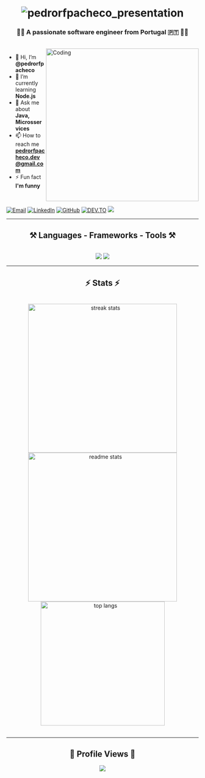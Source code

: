 <h1 align="center">
    <img src="https://readme-typing-svg.herokuapp.com/?font=Righteous&size=35&center=true&vCenter=true&width=500&height=70&duration=3000&lines=Hi+My+Friend!;+I'm+Pedro+Pacheco!;" alt="pedrorfpacheco_presentation"/>
</h1>

<h3 align="center">🤙🏻 A passionate software engineer from Portugal 🇵🇹  🤙🏻</h3>

<br/>
<img align="right" alt="Coding" width="400" src="https://media.giphy.com/media/7J4P7cUur2DlErijp3/giphy.gif?cid=ecf05e47qa1mxir8mwkpbwxo9x0bj3i60fy4cz8la7x1f6jw&ep=v1_gifs_search&rid=giphy.gif&ct=g">

- 👋 Hi, I’m **@pedrorfpacheco**
- 🌱 I’m currently learning **Node.js**
- 💬 Ask me about **Java, Microsservices**
- 📫 How to reach me **pedrorfpacheco.dev@gmail.com**
- ⚡ Fun fact **I'm funny**
  
<br/>

[![Email](https://img.shields.io/badge/-email-gray?style=for-the-badge&logo=gmail&labelColor=gray)](mailto:pedrorfpacheco.dev@gmail.com)
[![LinkedIn](https://img.shields.io/badge/-linkedin-blue?style=for-the-badge&logo=linkedin&labelColor=blue)](https://www.linkedin.com/in/pedrorfpacheco/)
[![GitHub](https://img.shields.io/badge/-github-purple?style=for-the-badge&logo=github&labelColor=purple)](https://github.com/pedrorfpacheco)
[![DEV.TO](https://img.shields.io/badge/-dev.to-black?style=for-the-badge&logo=dev.to&labelColor=black&link=https%3A%2F%2Fdev.to%2Fpedrorfpacheco%2F)](https://dev.to/pedrorfpacheco/)
<a href="https://pedrorfpacheco.github.io/portfolio/" target="_blank">
  <img src="https://img.shields.io/badge/Portfolio-FF5722?style=for-the-badge&logo=todoist&logoColor=white" target="_blank" /> <!-- sqlite, safari, google-chrome are other good icon options -->
</a>
<br/>

<hr/>

<h2 align="center">⚒️ Languages - Frameworks - Tools ⚒️</h2>
<br/>
<div align="center">
    <img src="https://skillicons.dev/icons?i=java,rabbitmq,docker,spring,gcp,postman,mongodb,mysql,git,github,gitlab,bitbucket" />
    <img src="https://skillicons.dev/icons?i=javascript,typescript,npm,react,mui,html,css,cypress,notion,idea,webstorm" /><br>
</div>

<hr/>

<h2 align="center">⚡ Stats ⚡</h2>
<br>
<div align=center>
  <img width=390 src="https://github-readme-streak-stats-salesp07.vercel.app/?user=pedrorfpacheco&count_private=true&theme=github_dark&border_radius=10" alt="streak stats"/>
  <img width=390 src="https://github-readme-stats-salesp07.vercel.app/api?username=pedrorfpacheco&count_private=true&show_icons=true&theme=github_dark&rank_icon=github&border_radius=10" alt="readme stats" />
  <br/>
  <img width=325 align="center" src="https://github-readme-stats-salesp07.vercel.app/api/top-langs/?username=pedrorfpacheco&hide=HTML&langs_count=8&layout=compact&theme=github_dark&border_radius=10&size_weight=0.5&count_weight=0.5&exclude_repo=github-readme-stats" alt="top langs" />
  <br/><br/>
</div>

<hr/>

<h2 align="center">👀 Profile Views 👀</h2>
<div align="center">
  <img src="https://profile-counter.glitch.me/pedrorfpacheco/count.svg" />
  <br/><br/>
</div>
